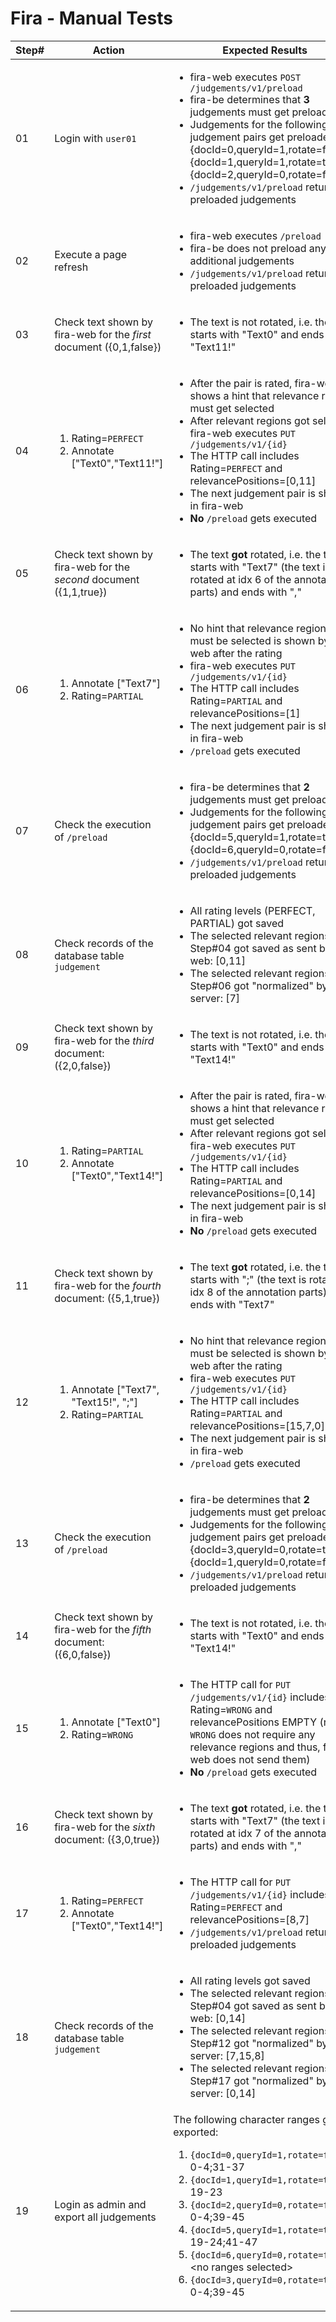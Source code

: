 # Fira - Manual Tests

| Step# | Action                                                                        | Expected Results                                                                                                                                                                                                                                                                                                                                                                                  |
| ----- | ----------------------------------------------------------------------------- | ------------------------------------------------------------------------------------------------------------------------------------------------------------------------------------------------------------------------------------------------------------------------------------------------------------------------------------------------------------------------------------------------- |
| 01    | Login with `user01`                                                           | <ul><li>fira-web executes `POST /judgements/v1/preload`</li><li>fira-be determines that **3** judgements must get preloaded</li><li>Judgements for the following judgement pairs get preloaded:<br/>{docId=0,queryId=1,rotate=false}, {docId=1,queryId=1,rotate=true}, {docId=2,queryId=0,rotate=false}</li><li>`/judgements/v1/preload` returns all preloaded judgements</li></ul>               |
| 02    | Execute a page refresh                                                        | <ul><li>fira-web executes `/preload`</li><li>fira-be does not preload any additional judgements</li><li>`/judgements/v1/preload` returns all preloaded judgements</li></ul>                                                                                                                                                                                                                       |
| 03    | Check text shown by fira-web for the _first_ document ({0,1,false})           | <ul><li>The text is not rotated, i.e. the text starts with "Text0" and ends with "Text11!"</li></ul>                                                                                                                                                                                                                                                                                              |
| 04    | <ol><li>Rating=`PERFECT`</li><li>Annotate ["Text0","Text11!"]</li></ol>       | <ul><li>After the pair is rated, fira-web shows a hint that relevance regions must get selected</li><li>After relevant regions got selected, fira-web executes `PUT /judgements/v1/{id}`</li><li>The HTTP call includes Rating=`PERFECT` and relevancePositions=[0,11]</li><li>The next judgement pair is shown in fira-web</li><li>**No** `/preload` gets executed</li></ul>                     |
| 05    | Check text shown by fira-web for the _second_ document ({1,1,true})           | <ul><li>The text **got** rotated, i.e. the text starts with "Text7" (the text is rotated at idx 6 of the annotation parts) and ends with ","</li></ul>                                                                                                                                                                                                                                            |
| 06    | <ol><li>Annotate ["Text7"]</li><li>Rating=`PARTIAL`</li></ol>                 | <ul><li>No hint that relevance regions must be selected is shown by fira-web after the rating</li><li>fira-web executes `PUT /judgements/v1/{id}`</li><li>The HTTP call includes Rating=`PARTIAL` and relevancePositions=[1]</li><li>The next judgement pair is shown in fira-web</li><li>`/preload` gets executed</li></ul>                                                                      |
| 07    | Check the execution of `/preload`                                             | <ul><li>fira-be determines that **2** judgements must get preloaded</li><li>Judgements for the following judgement pairs get preloaded:<br/>{docId=5,queryId=1,rotate=true}, {docId=6,queryId=0,rotate=false}</li><li>`/judgements/v1/preload` returns all preloaded judgements</li></ul>                                                                                                         |
| 08    | Check records of the database table `judgement`                               | <ul><li>All rating levels (PERFECT, PARTIAL) got saved</li><li>The selected relevant regions of Step#04 got saved as sent by fira-web: [0,11]</li><li>The selected relevant regions of Step#06 got "normalized" by the server: [7]</ul>                                                                                                                                                           |
| 09    | Check text shown by fira-web for the _third_ document: ({2,0,false})          | <ul><li>The text is not rotated, i.e. the text starts with "Text0" and ends with "Text14!"</li></ul>                                                                                                                                                                                                                                                                                              |
| 10    | <ol><li>Rating=`PARTIAL`</li><li>Annotate ["Text0","Text14!"]</li></ol>       | <ul><li>After the pair is rated, fira-web shows a hint that relevance regions must get selected</li><li>After relevant regions got selected, fira-web executes `PUT /judgements/v1/{id}`</li><li>The HTTP call includes Rating=`PARTIAL` and relevancePositions=[0,14]</li><li>The next judgement pair is shown in fira-web</li><li>**No** `/preload` gets executed</li></ul>                     |
| 11    | Check text shown by fira-web for the _fourth_ document: ({5,1,true})          | <ul><li>The text **got** rotated, i.e. the text starts with ";" (the text is rotated at idx 8 of the annotation parts) and ends with "Text7"</li></ul>                                                                                                                                                                                                                                            |
| 12    | <ol><li>Annotate ["Text7", "Text15!", ";"]</li><li>Rating=`PARTIAL`</li></ol> | <ul><li>No hint that relevance regions must be selected is shown by fira-web after the rating</li><li>fira-web executes `PUT /judgements/v1/{id}`</li><li>The HTTP call includes Rating=`PARTIAL` and relevancePositions=[15,7,0]</li><li>The next judgement pair is shown in fira-web</li><li>`/preload` gets executed</li></ul>                                                                 |
| 13    | Check the execution of `/preload`                                             | <ul><li>fira-be determines that **2** judgements must get preloaded</li><li>Judgements for the following judgement pairs get preloaded:<br/>{docId=3,queryId=0,rotate=true}, {docId=1,queryId=0,rotate=false}</li><li>`/judgements/v1/preload` returns all preloaded judgements</li></ul>                                                                                                         |
| 14    | Check text shown by fira-web for the _fifth_ document: ({6,0,false})          | <ul><li>The text is not rotated, i.e. the text starts with "Text0" and ends with "Text14!"</li></ul>                                                                                                                                                                                                                                                                                              |
| 15    | <ol><li>Annotate ["Text0"]</li><li>Rating=`WRONG`</li></ol>                   | <ul><li>The HTTP call for `PUT /judgements/v1/{id}` includes Rating=`WRONG` and relevancePositions EMPTY (rating `WRONG` does not require any relevance regions and thus, fira-web does not send them)</li><li>**No** `/preload` gets executed</li></ul>                                                                                                                                          |
| 16    | Check text shown by fira-web for the _sixth_ document: ({3,0,true})           | <ul><li>The text **got** rotated, i.e. the text starts with "Text7" (the text is rotated at idx 7 of the annotation parts) and ends with ","</li></ul>                                                                                                                                                                                                                                            |
| 17    | <ol><li>Rating=`PERFECT`</li><li>Annotate ["Text0","Text14!"]</li></ol>       | <ul><li>The HTTP call for `PUT /judgements/v1/{id}` includes Rating=`PERFECT` and relevancePositions=[8,7]</li><li>`/judgements/v1/preload` returns all preloaded judgements</li></ul>                                                                                                                                                                                                            |
| 18    | Check records of the database table `judgement`                               | <ul><li>All rating levels got saved</li><li>The selected relevant regions of Step#04 got saved as sent by fira-web: [0,14]</li><li>The selected relevant regions of Step#12 got "normalized" by the server: [7,15,8]</li><li>The selected relevant regions of Step#17 got "normalized" by the server: [0,14]</li></ul>                                                                            |
| 19    | Login as admin and export all judgements                                      | The following character ranges got exported:<ol><li>`{docId=0,queryId=1,rotate=false}`: 0-4;31-37</li><li>`{docId=1,queryId=1,rotate=true}`: 19-23</li><li>`{docId=2,queryId=0,rotate=false}`: 0-4;39-45</li><li>`{docId=5,queryId=1,rotate=true}`: 19-24;41-47</li><li>`{docId=6,queryId=0,rotate=false}`: \<no ranges selected\></li><li>`{docId=3,queryId=0,rotate=true}`: 0-4;39-45</li></ol> |
